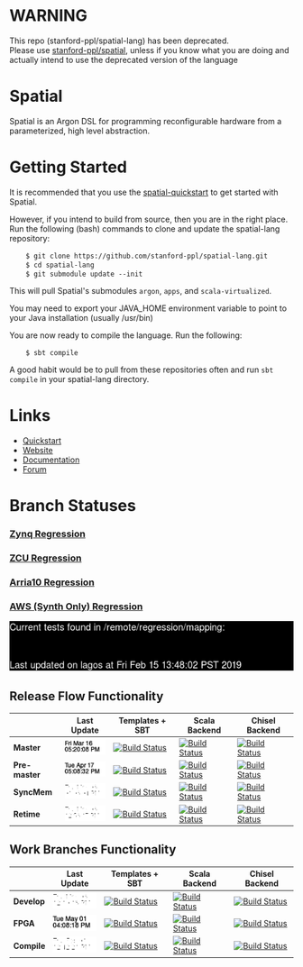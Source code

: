 # WARNING
This repo (stanford-ppl/spatial-lang) has been deprecated.  
Please use [stanford-ppl/spatial](https://github.com/stanford-ppl/spatial),
unless if you know what you are doing and actually intend to use the deprecated 
version of the language



# Spatial
Spatial is an Argon DSL for programming reconfigurable hardware from a parameterized, high level abstraction.  

# Getting Started

It is recommended that you use the [spatial-quickstart](https://github.com/stanford-ppl/spatial-quickstart) to get started with Spatial.

However, if you intend to build from source, then you are in the right place.  Run the following (bash) commands to clone and update the spatial-lang repository:

```
    $ git clone https://github.com/stanford-ppl/spatial-lang.git
    $ cd spatial-lang
    $ git submodule update --init
```

This will pull Spatial's submodules ``argon``, ``apps``, and ``scala-virtualized``.

You may need to export your JAVA_HOME environment variable to point to your Java installation (usually /usr/bin)

You are now ready to compile the language.  Run the following:

```
    $ sbt compile
```

A good habit would be to pull from these repositories often and run ``sbt compile`` in your spatial-lang directory.

# Links

  * [Quickstart](https://github.com/stanford-ppl/spatial-quickstart)
  * [Website](https://spatial.stanford.edu)
  * [Documentation](http://spatial-lang.readthedocs.io/en/latest/)
  * [Forum](https://groups.google.com/forum/#!forum/spatial-lang-users)


# Branch Statuses

### [Zynq Regression](https://docs.google.com/spreadsheets/d/1jZxVO8VFODR8_nEGBHfcmfeIJ3vo__LCPdjt4osb3aE/edit#gid=0)
### [ZCU Regression](https://docs.google.com/spreadsheets/d/181pQqQXV_DsoWZyRV4Ve3y9QI6I0VIbVGS3TT0zbEv8/edit#gid=0)
### [Arria10 Regression](https://docs.google.com/spreadsheets/d/1IgPolABXEo58kG0cCQTr-lLwuPtzwPUqbkAF74hnss8/edit#gid=0)
### [AWS (Synth Only) Regression ](https://docs.google.com/spreadsheets/d/19G95ZMMoruIsi1iMHYJ8Th9VUSX87SGTpo6yHsSCdvU/edit#gid=0)

!["what's running" is unavailable](https://github.com/mattfel1/Window/blob/master/window.png?raw=true "whatsrunning")

## Release Flow Functionality

|            | Last Update | Templates + SBT | Scala Backend | Chisel Backend |
|------------|-----------|------------|------------|-------------|
| **Master** | [![timestamp unavailable](https://github.com/mattfel1/Trackers/blob/timestamps/timestamp_master.png?raw=true)](https://docs.google.com/spreadsheets/d/1eAVNnz2170dgAiSywvYeeip6c4Yw6MrPTXxYkJYbHWo)  | [![Build Status](https://travis-ci.org/stanford-ppl/spatial-lang.svg?branch=master)](https://travis-ci.org/stanford-ppl/spatial-lang) | [![Build Status](https://travis-ci.org/mattfel1/Trackers.svg?branch=ClassCombined-Branchmaster-Backendscala-Tracker)](https://github.com/stanford-ppl/spatial-lang/wiki/Brnch:master-Trgt:scala) | [![Build Status](https://travis-ci.org/mattfel1/Trackers.svg?branch=ClassCombined-Branchmaster-Backendchisel-Tracker)](https://github.com/stanford-ppl/spatial-lang/wiki/Brnch:master-Trgt:chisel) |
| **Pre-master** | [![timestamp unavailable](https://github.com/mattfel1/Trackers/blob/timestamps/timestamp_pre-master.png?raw=true)](https://docs.google.com/spreadsheets/d/18lj4_mBza_908JU0K2II8d6jPhV57KktGaI27h_R1-s)  | [![Build Status](https://travis-ci.org/stanford-ppl/spatial-lang.svg?branch=pre-master)](https://travis-ci.org/stanford-ppl/spatial-lang) | [![Build Status](https://travis-ci.org/mattfel1/Trackers.svg?branch=ClassCombined-Branchpre-master-Backendscala-Tracker)](https://github.com/stanford-ppl/spatial-lang/wiki/Brnch:pre-master-Trgt:scala) | [![Build Status](https://travis-ci.org/mattfel1/Trackers.svg?branch=ClassCombined-Branchpre-master-Backendchisel-Tracker)](https://github.com/stanford-ppl/spatial-lang/wiki/Brnch:pre-master-Trgt:chisel) |
| **SyncMem** | [![timestamp unavailable](https://github.com/mattfel1/Trackers/blob/timestamps/timestamp_syncMem.png?raw=true)](https://docs.google.com/spreadsheets/d/1TTzOAntqxLJFqmhLfvodlepXSwE4tgte1nd93NDpNC8)  | [![Build Status](https://travis-ci.org/stanford-ppl/spatial-lang.svg?branch=syncMem)](https://travis-ci.org/stanford-ppl/spatial-lang) | [![Build Status](https://travis-ci.org/mattfel1/Trackers.svg?branch=ClassCombined-BranchsyncMem-Backendscala-Tracker)](https://github.com/stanford-ppl/spatial-lang/wiki/Brnch:syncMem-Trgt:scala) | [![Build Status](https://travis-ci.org/mattfel1/Trackers.svg?branch=ClassCombined-BranchsyncMem-Backendchisel-Tracker)](https://github.com/stanford-ppl/spatial-lang/wiki/Brnch:syncMem-Trgt:chisel) |
| **Retime** | [![timestamp unavailable](https://github.com/mattfel1/Trackers/blob/timestamps/timestamp_retime.png?raw=true)](https://docs.google.com/spreadsheets/d/1glAFF586AuSqDxemwGD208yajf9WBqQUTrwctgsW--A) | [![Build Status](https://travis-ci.org/stanford-ppl/spatial-lang.svg?branch=retime)](https://travis-ci.org/stanford-ppl/spatial-lang) | [![Build Status](https://travis-ci.org/mattfel1/Trackers.svg?branch=ClassCombined-Branchretime-Backendscala-Tracker)](https://github.com/stanford-ppl/spatial-lang/wiki/Brnch:retime-Trgt:scala) | [![Build Status](https://travis-ci.org/mattfel1/Trackers.svg?branch=ClassCombined-Branchretime-Backendchisel-Tracker)](https://github.com/stanford-ppl/spatial-lang/wiki/Brnch:retime-Trgt:chisel) |

## Work Branches Functionality

|            | Last Update | Templates + SBT | Scala Backend | Chisel Backend |
|------------|-----------|------------|------------|-------------|
| **Develop** | [![timestamp unavailable](https://github.com/mattfel1/Trackers/blob/timestamps/timestamp_develop.png?raw=true)](https://docs.google.com/spreadsheets/d/13GW9IDtg0EFLYEERnAVMq4cGM7EKg2NXF4VsQrUp0iw)  | [![Build Status](https://travis-ci.org/stanford-ppl/spatial-lang.svg?branch=develop)](https://travis-ci.org/stanford-ppl/spatial-lang) | [![Build Status](https://travis-ci.org/mattfel1/Trackers.svg?branch=ClassCombined-Branchdevelop-Backendscala-Tracker)](https://github.com/stanford-ppl/spatial-lang/wiki/Brnch:develop-Trgt:scala) | [![Build Status](https://travis-ci.org/mattfel1/Trackers.svg?branch=ClassCombined-Branchdevelop-Backendchisel-Tracker)](https://github.com/stanford-ppl/spatial-lang/wiki/Brnch:develop-Trgt:chisel) |
| **FPGA** | [![timestamp unavailable](https://github.com/mattfel1/Trackers/blob/timestamps/timestamp_fpga.png?raw=true)](https://docs.google.com/spreadsheets/d/1CMeHtxCU4D2u12m5UzGyKfB3WGlZy_Ycw_hBEi59XH8)  | [![Build Status](https://travis-ci.org/stanford-ppl/spatial-lang.svg?branch=fpga)](https://travis-ci.org/stanford-ppl/spatial-lang) | [![Build Status](https://travis-ci.org/mattfel1/Trackers.svg?branch=ClassCombined-Branchfpga-Backendscala-Tracker)](https://github.com/stanford-ppl/spatial-lang/wiki/Brnch:fpga-Trgt:scala) | [![Build Status](https://travis-ci.org/mattfel1/Trackers.svg?branch=ClassCombined-Branchfpga-Backendchisel-Tracker)](https://github.com/stanford-ppl/spatial-lang/wiki/Brnch:fpga-Trgt:chisel) |
| **Compile** | ![timestamp unavailable](https://github.com/mattfel1/Trackers/blob/timestamps/timestamp_compile.png?raw=true "timestamp")  | [![Build Status](https://travis-ci.org/stanford-ppl/spatial-lang.svg?branch=compile)](https://travis-ci.org/stanford-ppl/spatial-lang) | [![Build Status](https://travis-ci.org/mattfel1/Trackers.svg?branch=ClassCombined-Branchcompile-Backendscala-Tracker)](https://github.com/stanford-ppl/spatial-lang/wiki/Brnch:compile-Trgt:scala) | [![Build Status](https://travis-ci.org/mattfel1/Trackers.svg?branch=ClassCombined-Branchcompile-Backendchisel-Tracker)](https://github.com/stanford-ppl/spatial-lang/wiki/Brnch:compile-Trgt:chisel) |
